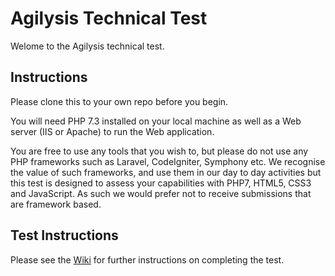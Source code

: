 # Agilysis Technical Test
Welome to the Agilysis technical test.

## Instructions
Please clone this to your own repo before you begin. 

You will need PHP 7.3 installed on your local machine as well as a Web server (IIS or Apache) to run the Web application. 

You are free to use any tools that you wish to, but please do not use any PHP frameworks such as Laravel, CodeIgniter, Symphony etc. We recognise the value of such frameworks, and use them in our day to day activities but this test is designed to assess your capabilities with PHP7, HTML5, CSS3 and JavaScript. As such we would prefer not to receive submissions that are framework based.  

## Test Instructions
Please see the [Wiki](https://github.com/cm392352/agilysis-tech-test/wiki) for further instructions on completing the test.

